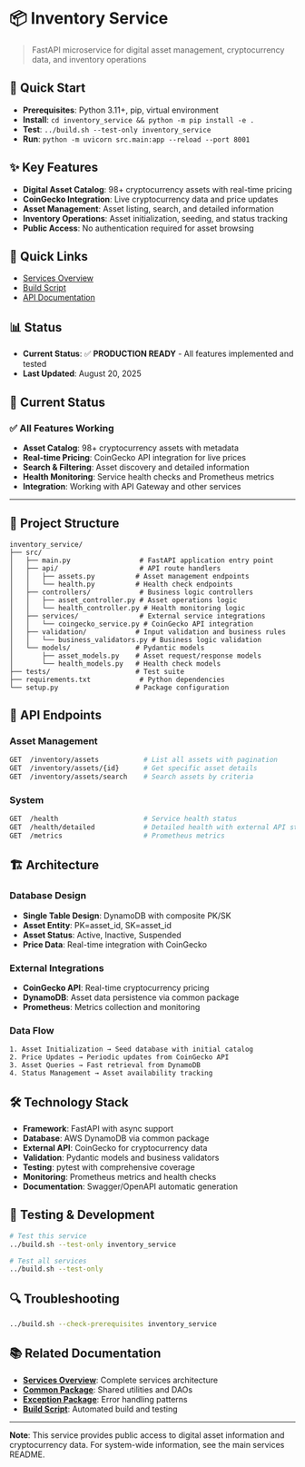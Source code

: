 # 📦 Inventory Service

> FastAPI microservice for digital asset management, cryptocurrency data, and inventory operations

## 🚀 Quick Start
- **Prerequisites**: Python 3.11+, pip, virtual environment
- **Install**: `cd inventory_service && python -m pip install -e .`
- **Test**: `../build.sh --test-only inventory_service`
- **Run**: `python -m uvicorn src.main:app --reload --port 8001`

## ✨ Key Features
- **Digital Asset Catalog**: 98+ cryptocurrency assets with real-time pricing
- **CoinGecko Integration**: Live cryptocurrency data and price updates
- **Asset Management**: Asset listing, search, and detailed information
- **Inventory Operations**: Asset initialization, seeding, and status tracking
- **Public Access**: No authentication required for asset browsing

## 🔗 Quick Links
- [Services Overview](../README.md)
- [Build Script](../build.sh)
- [API Documentation](#api-endpoints)

## 📊 Status
- **Current Status**: ✅ **PRODUCTION READY** - All features implemented and tested
- **Last Updated**: August 20, 2025

## 🎯 Current Status

### ✅ **All Features Working**
- **Asset Catalog**: 98+ cryptocurrency assets with metadata
- **Real-time Pricing**: CoinGecko API integration for live prices
- **Search & Filtering**: Asset discovery and detailed information
- **Health Monitoring**: Service health checks and Prometheus metrics
- **Integration**: Working with API Gateway and other services

---

## 📁 Project Structure

```
inventory_service/
├── src/
│   ├── main.py                 # FastAPI application entry point
│   ├── api/                    # API route handlers
│   │   ├── assets.py          # Asset management endpoints
│   │   └── health.py          # Health check endpoints
│   ├── controllers/            # Business logic controllers
│   │   ├── asset_controller.py # Asset operations logic
│   │   └── health_controller.py # Health monitoring logic
│   ├── services/               # External service integrations
│   │   └── coingecko_service.py # CoinGecko API integration
│   ├── validation/            # Input validation and business rules
│   │   └── business_validators.py # Business logic validation
│   └── models/                # Pydantic models
│       ├── asset_models.py    # Asset request/response models
│       └── health_models.py   # Health check models
├── tests/                     # Test suite
├── requirements.txt            # Python dependencies
└── setup.py                   # Package configuration
```

## 🔐 API Endpoints

### **Asset Management**
```bash
GET  /inventory/assets           # List all assets with pagination
GET  /inventory/assets/{id}      # Get specific asset details
GET  /inventory/assets/search    # Search assets by criteria
```

### **System**
```bash
GET  /health                     # Service health status
GET  /health/detailed            # Detailed health with external API status
GET  /metrics                    # Prometheus metrics
```

## 🏗️ Architecture

### **Database Design**
- **Single Table Design**: DynamoDB with composite PK/SK
- **Asset Entity**: PK=asset_id, SK=asset_id
- **Asset Status**: Active, Inactive, Suspended
- **Price Data**: Real-time integration with CoinGecko

### **External Integrations**
- **CoinGecko API**: Real-time cryptocurrency pricing
- **DynamoDB**: Asset data persistence via common package
- **Prometheus**: Metrics collection and monitoring

### **Data Flow**
```
1. Asset Initialization → Seed database with initial catalog
2. Price Updates → Periodic updates from CoinGecko API
3. Asset Queries → Fast retrieval from DynamoDB
4. Status Management → Asset availability tracking
```

## 🛠️ Technology Stack

- **Framework**: FastAPI with async support
- **Database**: AWS DynamoDB via common package
- **External API**: CoinGecko for cryptocurrency data
- **Validation**: Pydantic models and business validators
- **Testing**: pytest with comprehensive coverage
- **Monitoring**: Prometheus metrics and health checks
- **Documentation**: Swagger/OpenAPI automatic generation

## 🧪 Testing & Development

```bash
# Test this service
../build.sh --test-only inventory_service

# Test all services
../build.sh --test-only
```

## 🔍 Troubleshooting

```bash
../build.sh --check-prerequisites inventory_service
```

## 📚 Related Documentation

- **[Services Overview](../README.md)**: Complete services architecture
- **[Common Package](../common/README.md)**: Shared utilities and DAOs
- **[Exception Package](../exception/README.md)**: Error handling patterns
- **[Build Script](../build.sh)**: Automated build and testing

---

**Note**: This service provides public access to digital asset information and cryptocurrency data. For system-wide information, see the main services README.